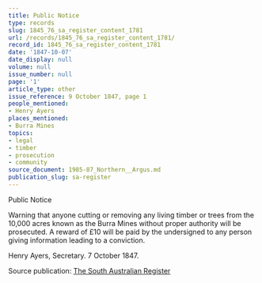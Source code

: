 ```yaml
---
title: Public Notice
type: records
slug: 1845_76_sa_register_content_1781
url: /records/1845_76_sa_register_content_1781/
record_id: 1845_76_sa_register_content_1781
date: '1847-10-07'
date_display: null
volume: null
issue_number: null
page: '1'
article_type: other
issue_reference: 9 October 1847, page 1
people_mentioned:
- Henry Ayers
places_mentioned:
- Burra Mines
topics:
- legal
- timber
- prosecution
- community
source_document: 1985-87_Northern__Argus.md
publication_slug: sa-register
---
```


Public Notice

Warning that anyone cutting or removing any living timber or trees from the 10,000 acres known as the Burra Mines without proper authority will be prosecuted.  A reward of £10 will be paid by the undersigned to any person giving information leading to a conviction.

Henry Ayers, Secretary.  7 October 1847.

Source publication: [The South Australian Register](/publications/sa-register/)
